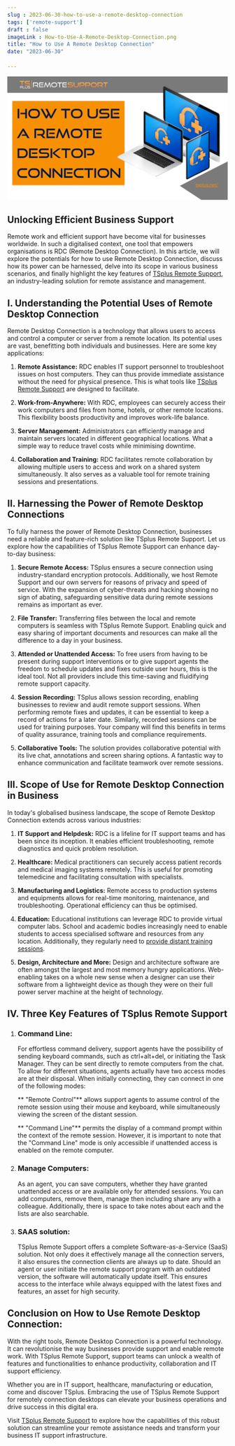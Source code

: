 ```yaml
---
slug : 2023-06-30-how-to-use-a-remote-desktop-connection
tags: ['remote-support']
draft : false 
imageLink : How-to-Use-A-Remote-Desktop-Connection.png
title: "How to Use A Remote Desktop Connection"
date: "2023-06-30"

---
```


[![Title of article "How to Use A Remote Desktop Connection", TSplus logo and link, illustrated by an image of computer devices showing the Remote Support logo.](./images/How-to-Use-A-Remote-Desktop-Connection.png)](https://tsplus.net/remote-support/)

## Unlocking Efficient Business Support

Remote work and efficient support have become vital for businesses worldwide. In such a digitalised context, one tool that empowers organisations is RDC (Remote Desktop Connection). In this article, we will explore the potentials for how to use Remote Desktop Connection, discuss how its power can be harnessed, delve into its scope in various business scenarios, and finally highlight the key features of [TSplus Remote Support](https://tsplus.net/remote-support/), an industry-leading solution for remote assistance and management.

## I. Understanding the Potential Uses of Remote Desktop Connection

Remote Desktop Connection is a technology that allows users to access and control a computer or server from a remote location. Its potential uses are vast, benefitting both individuals and businesses. Here are some key applications:

1. **Remote Assistance:** RDC enables IT support personnel to troubleshoot issues on host computers. They can thus provide immediate assistance without the need for physical presence. This is what tools like [TSplus Remote Support](https://tsplus.net/remote-support/installation/#support-agent) are designed to facilitate.
    
2. **Work-from-Anywhere:** With RDC, employees can securely access their work computers and files from home, hotels, or other remote locations. This flexibility boosts productivity and improves work-life balance.
    
3. **Server Management:** Administrators can efficiently manage and maintain servers located in different geographical locations. What a simple way to reduce travel costs while minimising downtime.
    
4. **Collaboration and Training:** RDC facilitates remote collaboration by allowing multiple users to access and work on a shared system simultaneously. It also serves as a valuable tool for remote training sessions and presentations.
    

## II. Harnessing the Power of Remote Desktop Connections

To fully harness the power of Remote Desktop Connection, businesses need a reliable and feature-rich solution like TSplus Remote Support. Let us explore how the capabilities of TSplus Remote Support can enhance day-to-day business:

1. **Secure Remote Access:** TSplus ensures a secure connection using industry-standard encryption protocols. Additionally, we host Remote Support and our own servers for reasons of privacy and speed of service. With the expansion of cyber-threats and hacking showing no sign of abating, safeguarding sensitive data during remote sessions remains as important as ever.
    
2. **File Transfer:** Transferring files between the local and remote computers is seamless with TSplus Remote Support. Enabling quick and easy sharing of important documents and resources can make all the difference to a day in your business.
    
3. **Attended or Unattended Access:** To free users from having to be present during support interventions or to give support agents the freedom to schedule updates and fixes outside user hours, this is the ideal tool. Not all providers include this time-saving and fluidifying remote support capacity.
    
4. **Session Recording:** TSplus allows session recording, enabling businesses to review and audit remote support sessions. When performing remote fixes and updates, it can be essential to keep a record of actions for a later date. Similarly, recorded sessions can be used for training purposes. Your company will find this benefits in terms of quality assurance, training tools and compliance requirements.
    
5. **Collaborative Tools:** The solution provides collaborative potential with its live chat, annotations and screen sharing options. A fantastic way to enhance communication and facilitate teamwork over remote sessions.
    

## III. Scope of Use for Remote Desktop Connection in Business

In today's globalised business landscape, the scope of Remote Desktop Connection extends across various industries:

1. **IT Support and Helpdesk:** RDC is a lifeline for IT support teams and has been since its inception. It enables efficient troubleshooting, remote diagnostics and quick problem resolution.
    
2. **Healthcare:** Medical practitioners can securely access patient records and medical imaging systems remotely. This is useful for promoting telemedicine and facilitating consultation with specialists.
    
3. **Manufacturing and Logistics:** Remote access to production systems and equipments allows for real-time monitoring, maintenance, and troubleshooting. Operational efficiency can thus be optimised.
    
4. **Education:** Educational institutions can leverage RDC to provide virtual computer labs. School and academic bodies increasingly need to enable students to access specialised software and resources from any location. Additionally, they regularly need to [provide distant training sessions](https://docs.terminalserviceplus.com/remote-support-v3/agent-actions).
    
5. **Design, Architecture and More:** Design and architecture software are often amongst the largest and most memory hungry applications. Web-enabling takes on a whole new sense when a designer can use their software from a lightweight device as though they were on their full power server machine at the height of technology.
    

## IV. Three Key Features of TSplus Remote Support

1. ### Command Line:
    
    For effortless command delivery, support agents have the possibility of sending keyboard commands, such as ctrl+alt+del, or initiating the Task Manager. They can be sent directly to remote computers from the chat. To allow for different situations, agents actually have two access modes are at their disposal. When initially connecting, they can connect in one of the following modes:
    
    ** "Remote Control"** allows support agents to assume control of the remote session using their mouse and keyboard, while simultaneously viewing the screen of the distant session.
    
    ** "Command Line"** permits the display of a command prompt within the context of the remote session. However, it is important to note that the "Command Line" mode is only accessible if unattended access is enabled on the remote computer.
    
2. ### Manage Computers:
    
    As an agent, you can save computers, whether they have granted unattended access or are available only for attended sessions. You can add computers, remove them, manage then including share any with a colleague. Additionally, there is space to take notes about each and the lists are also searchable.
    
3. ### SAAS solution:
    
    TSplus Remote Support offers a complete Software-as-a-Service (SaaS) solution. Not only does it effectively manage all the connection servers, it also ensures the connection clients are always up to date. Should an agent or user initiate the remote support program with an outdated version, the software will automatically update itself. This ensures access to the interface while always equipped with the latest fixes and features, an asset for high security.
    

## Conclusion on How to Use Remote Desktop Connection:

With the right tools, Remote Desktop Connection is a powerful technology. It can revolutionise the way businesses provide support and enable remote work. With TSplus Remote Support, support teams can unlock a wealth of features and functionalities to enhance productivity, collaboration and IT support efficiency.

Whether you are in IT support, healthcare, manufacturing or education, come and discover TSplus. Embracing the use of TSplus Remote Support for remotely connection desktops can elevate your business operations and drive success in this digital era.

Visit [TSplus Remote Support](https://tsplus.net/remote-support/) to explore how the capabilities of this robust solution can streamline your remote assistance needs and transform your business IT support infrastructure.
